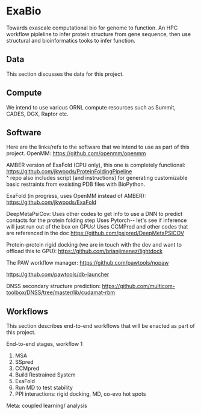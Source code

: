 # ExaBio
Towards exascale computational bio for genome to function.
An HPC workflow pipleline to infer protein structure from gene sequence, then use structural and bioinformatics tooks to infer function.

## Data
This section discusses the data for this project.

## Compute
We intend to use various ORNL compute resources such as Summit, CADES, DGX, Raptor etc. 

## Software
Here are the links/refs to the software that we intend to use as part of this project.
OpenMM:
https://github.com/openmm/openmm

AMBER version of ExaFold (CPU only), this one is completely functional:
https://github.com/jkwoods/ProteinFoldingPipeline </br>
^ repo also includes script (and instructions) for generating customizable basic restraints from exsisting PDB files with BioPython.

ExaFold (in progress, uses OpenMM instead of AMBER):
https://github.com/jkwoods/ExaFold


DeepMetaPsiCov: Uses other codes to get info to use a DNN to predict contacts for the protein folding step
Uses Pytorch-- let's see if inference will just run out of the box on GPUs!
Uses CCMPred and other codes that are referenced in the doc
https://github.com/psipred/DeepMetaPSICOV

Protein-protein rigid docking (we are in touch with the dev and want to offload this to GPU):
https://github.com/brianjimenez/lightdock

The PAW workflow manager:
https://github.com/pawtools/nopaw

https://github.com/pawtools/db-launcher

DNSS secondary structure prediction:
https://github.com/multicom-toolbox/DNSS/tree/master/lib/cudamat-rbm

## Workflows
This section describes end-to-end workflows that will be enacted as part of this project.

End-to-end stages, workflow 1
1. MSA
2. SSpred
3. CCMpred
4. Build Restrained System
5. ExaFold
6. Run MD to test stability
7. PPI interactions: rigid docking, MD, co-evo hot spots

Meta: coupled learning/ analysis
